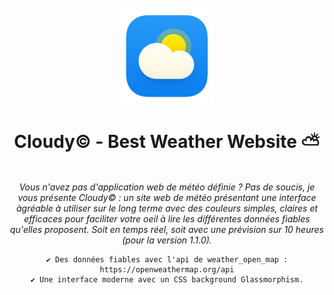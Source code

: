 <div align="center">
  <br/><img src="images_assets/logo.png" alt="Bear Stone Smart Home" width="150px"><br/>
  <h1><b>Cloudy&copy; - Best Weather Website ⛅</b></h1><br/>
    <i>Vous n'avez pas d'application web de météo définie ? Pas de soucis, je vous présente Cloudy&copy; : un site web de météo présentant une interface àgréable à utiliser sur le long terme avec des couleurs simples, claires et efficaces pour faciliter votre oeil à lire les différentes données fiables qu'elles proposent. Soit en temps réel, soit avec une prévision sur 10 heures (pour la version 1.1.0).</i><br/>
  
    ✔ Des données fiables avec l'api de weather_open_map : https://openweathermap.org/api
    ✔ Une interface moderne avec un CSS background Glassmorphism.
</div>